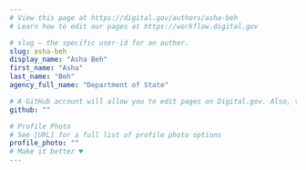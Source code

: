 ```yaml
---
# View this page at https://digital.gov/authors/asha-beh
# Learn how to edit our pages at https://workflow.digital.gov

# slug — the specific user-id for an author.
slug: asha-beh
display_name: "Asha Beh"
first_name: "Asha"
last_name: "Beh"
agency_full_name: "Department of State"

# A GitHub account will allow you to edit pages on Digital.gov. Also, the image used in your GitHub account can be used to populate your digital.gov profile photo. Learn more about getting a Github account at [URL]
github: ""

# Profile Photo
# See [URL] for a full list of profile photo options
profile_photo: ""
# Make it better ♥
---
```

